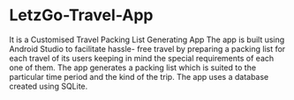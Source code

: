 # LetzGo-Travel-App
It is a Customised Travel Packing List Generating App
The app is built using Android Studio to facilitate hassle- free travel by preparing a packing list for each travel of its users keeping in mind the special requirements of each one of them.
The app generates a packing list which is suited to the particular time period and the kind of the trip.
The app uses a database created using SQLite. 

